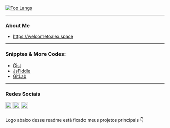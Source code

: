 [![Top Langs](https://github-readme-stats.vercel.app/api/top-langs/?username=adjonata)](https://github.com/anuraghazra/github-readme-stats)

---

### About Me
- https://welcometoalex.space<br />

---

### Snipptes & More Codes: 
- [Gist](https://gist.github.com/adjonata)
- [JsFiddle](https://jsfiddle.net/user/AlexDjonata/fiddles/)
- [GitLab](https://gitlab.com/alexdjonata)

---

### Redes Sociais
<a target="_blank" href="https://www.linkedin.com/in/alex-djonata-684405151/">
  <img align="left" alt="LinkdeIN" width="22px" src="https://cdn.jsdelivr.net/npm/simple-icons@v3/icons/linkedin.svg" />
</a>
<a target="_blank" href="https://api.whatsapp.com/send?phone=5545998031093">
  <img align="left" alt="Whatsapp" width="22px" src="https://cdn.jsdelivr.net/npm/simple-icons@v3/icons/whatsapp.svg" />
</a>
<a target="_blank" href="mailto:alexdjonata30@gmail.com">
  <img align="left" alt="Gmail" width="22px" src="https://cdn.jsdelivr.net/npm/simple-icons@v3/icons/gmail.svg" />
</a> <br /><br />

Logo abaixo desse readme está fixado meus projetos principais 👇
